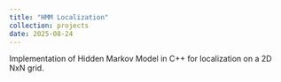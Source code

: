 ```yaml
---
title: "HMM Localization"
collection: projects
date: 2025-08-24
---
```


Implementation of Hidden Markov Model in C++ for localization on a 2D NxN grid.
